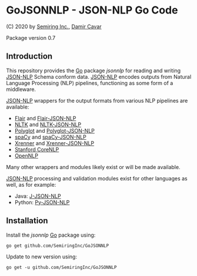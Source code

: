 # GoJSONNLP - JSON-NLP Go Code

(C) 2020 by [Semiring Inc.], [Damir Cavar]

Package version 0.7


## Introduction

This repository provides the [Go] package *jsonnlp* for reading and writing [JSON-NLP] Schema conform data. [JSON-NLP] encodes outputs from Natural Language Processing (NLP) pipelines, functioning as some form of a middleware.

[JSON-NLP] wrappers for the output formats from various NLP pipelines are available:

- [Flair](https://github.com/flairNLP/flair) and [Flair-JSON-NLP](https://github.com/dcavar/Flair-JSON-NLP)
- [NLTK](http://nltk.org/) and [NLTK-JSON-NLP](https://github.com/dcavar/NLTK-JSON-NLP)
- [Polyglot](https://github.com/aboSamoor/polyglot) and [Polyglot-JSON-NLP](https://github.com/dcavar/Polyglot-JSON-NLP)
- [spaCy](https://spacy.io/) and [spaCy-JSON-NLP](https://github.com/dcavar/spaCy-JSON-NLP)
- [Xrenner](https://github.com/amir-zeldes/xrenner) and [Xrenner-JSON-NLP](https://github.com/dcavar/Xrenner-JSON-NLP)
- [Stanford CoreNLP](https://stanfordnlp.github.io/CoreNLP/)
- [OpenNLP](https://opennlp.apache.org/)

Many other wrappers and modules likely exist or will be made available.

[JSON-NLP] processing and validation modules exist for other languages as well, as for example:

- Java: [J-JSON-NLP](https://github.com/dcavar/J-JSON-NLP)
- Python: [Py-JSON-NLP](https://github.com/dcavar/Py-JSON-NLP)


## Installation

Install the *jsonnlp* [Go] package using:

    go get github.com/SemiringInc/GoJSONNLP

Update to new version using:

    go get -u github.com/SemiringInc/GoJSONNLP



[Semiring Inc.]: https://semiring.com/ "Semiring Inc."
[Damir Cavar]: http://damir.cavar.me/ "Damir Cavar"
[JSON-NLP]: https://github.com/SemiringInc/JSON-NLP "JSON-NLP"
[Go]: https://golang.org/ "Golang"
